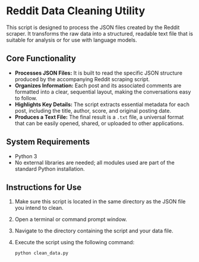 # Reddit Data Cleaning Utility

This script is designed to process the JSON files created by the Reddit scraper. It transforms the raw data into a structured, readable text file that is suitable for analysis or for use with language models.

## Core Functionality

- **Processes JSON Files:** It is built to read the specific JSON structure produced by the accompanying Reddit scraping script.  
- **Organizes Information:** Each post and its associated comments are formatted into a clear, sequential layout, making the conversations easy to follow.  
- **Highlights Key Details:** The script extracts essential metadata for each post, including the title, author, score, and original posting date.  
- **Produces a Text File:** The final result is a `.txt` file, a universal format that can be easily opened, shared, or uploaded to other applications.  

## System Requirements

- Python 3  
- No external libraries are needed; all modules used are part of the standard Python installation.  

## Instructions for Use

1. Make sure this script is located in the same directory as the JSON file you intend to clean.  
2. Open a terminal or command prompt window.  
3. Navigate to the directory containing the script and your data file.  
4. Execute the script using the following command:

   ```bash
   python clean_data.py
